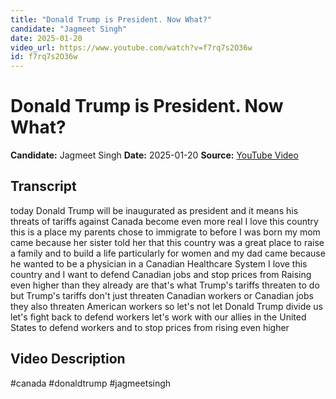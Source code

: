 ```yaml
---
title: "Donald Trump is President. Now What?"
candidate: "Jagmeet Singh"
date: 2025-01-20
video_url: https://www.youtube.com/watch?v=f7rq7s2O36w
id: f7rq7s2O36w
---
```


# Donald Trump is President. Now What?

**Candidate:** Jagmeet Singh
**Date:** 2025-01-20
**Source:** [YouTube Video](https://www.youtube.com/watch?v=f7rq7s2O36w)

## Transcript

today Donald Trump will be inaugurated as president and it means his threats of tariffs against Canada become even more real I love this country this is a place my parents chose to immigrate to before I was born my mom came because her sister told her that this country was a great place to raise a family and to build a life particularly for women and my dad came because he wanted to be a physician in a Canadian Healthcare System I love this country and I want to defend Canadian jobs and stop prices from Raising even higher than they already are that's what Trump's tariffs threaten to do but Trump's tariffs don't just threaten Canadian workers or Canadian jobs they also threaten American workers so let's not let Donald Trump divide us let's fight back to defend workers let's work with our allies in the United States to defend workers and to stop prices from rising even higher

## Video Description

#canada #donaldtrump #jagmeetsingh